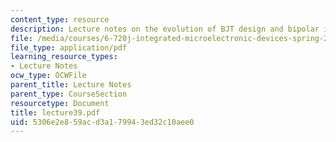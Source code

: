 ```yaml
---
content_type: resource
description: Lecture notes on the evolution of BJT design and bipolar issues in CMOS.
file: /media/courses/6-720j-integrated-microelectronic-devices-spring-2007/5306e2e859acd3a179943ed32c10aee0_lecture39.pdf
file_type: application/pdf
learning_resource_types:
- Lecture Notes
ocw_type: OCWFile
parent_title: Lecture Notes
parent_type: CourseSection
resourcetype: Document
title: lecture39.pdf
uid: 5306e2e8-59ac-d3a1-7994-3ed32c10aee0
---
```

